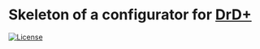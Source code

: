 # Skeleton of a configurator for [DrD+](http://www.altar.cz/drdplus/)

[![License](https://poser.pugx.org/drd-plus/theurgist-configurator/license)](https://packagist.org/packages/drd-plus/theurgist-configurator)
